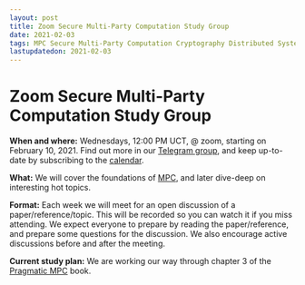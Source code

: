 ```yaml
---
layout: post
title: Zoom Secure Multi-Party Computation Study Group
date: 2021-02-03
tags: MPC Secure Multi-Party Computation Cryptography Distributed Systems Decentralized Systems
lastupdatedon: 2021-02-03
---
```


# Zoom Secure Multi-Party Computation Study Group

**When and where:** Wednesdays, 12:00 PM UCT, @ zoom, starting on February 10, 2021. Find out more in our [Telegram group](https://t.me/joinchat/Ha31otCWimD3lWN5 ), and keep up-to-date by subscribing to the [calendar](https://calendar.google.com/calendar/u/1?cid=NHJmZTk0cnUxMWZhZ3U0a3Z0YzhkcmFwaXNAZ3JvdXAuY2FsZW5kYXIuZ29vZ2xlLmNvbQ
).

**What:** We will cover the foundations of [MPC](https://en.wikipedia.org/wiki/Secure_multi-party_computation), and later dive-deep on interesting hot topics.

**Format:** Each week we will meet for an open discussion of a paper/reference/topic. This will be recorded so you can watch it if you miss attending. We expect everyone to prepare by reading the paper/reference, and prepare some questions for the discussion. We also encourage active discussions before and after the meeting.

**Current study plan:** We are working our way through chapter 3 of the [Pragmatic MPC](https://securecomputation.org/) book.  
